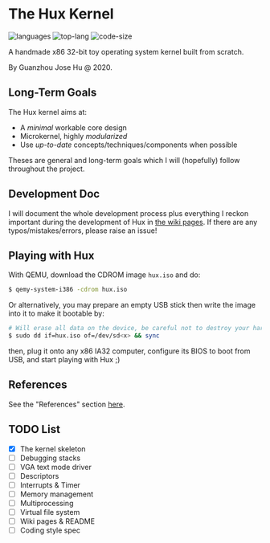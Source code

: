 # The Hux Kernel

![languages](https://img.shields.io/github/languages/count/hgz12345ssdlh/hux-kernel?color=blue)
![top-lang](https://img.shields.io/github/languages/top/hgz12345ssdlh/hux-kernel?color=orange)
![code-size](https://img.shields.io/github/languages/code-size/hgz12345ssdlh/hux-kernel?color=lightgrey)

A handmade x86 32-bit toy operating system kernel built from scratch.

By Guanzhou Jose Hu @ 2020.


## Long-Term Goals

The Hux kernel aims at:

- A *minimal* workable core design
- Microkernel, highly *modularized*
- Use *up-to-date* concepts/techniques/components when possible

Theses are general and long-term goals which I will (hopefully) follow throughout the project.


## Development Doc

I will document the whole development process plus everything I reckon important during the development of Hux in [the wiki pages](https://github.com/hgz12345ssdlh/hux-kernel/wiki). If there are any typos/mistakes/errors, please raise an issue!


## Playing with Hux

With QEMU, download the CDROM image `hux.iso` and do:

```bash
$ qemy-system-i386 -cdrom hux.iso
```

Or alternatively, you may prepare an empty USB stick then write the image into it to make it bootable by:

```bash
# Will erase all data on the device, be careful not to destroy your hard disk!
$ sudo dd if=hux.iso of=/dev/sd<x> && sync
```

then, plug it onto any x86 IA32 computer, configure its BIOS to boot from USB, and start playing with Hux ;)


## References

See the "References" section [here](https://github.com/hgz12345ssdlh/hux-kernel/wiki/1.-Prerequisite-Readings).


## TODO List

- [x] The kernel skeleton
- [ ] Debugging stacks
- [ ] VGA text mode driver
- [ ] Descriptors
- [ ] Interrupts & Timer
- [ ] Memory management
- [ ] Multiprocessing
- [ ] Virtual file system
- [ ] Wiki pages & README
- [ ] Coding style spec
